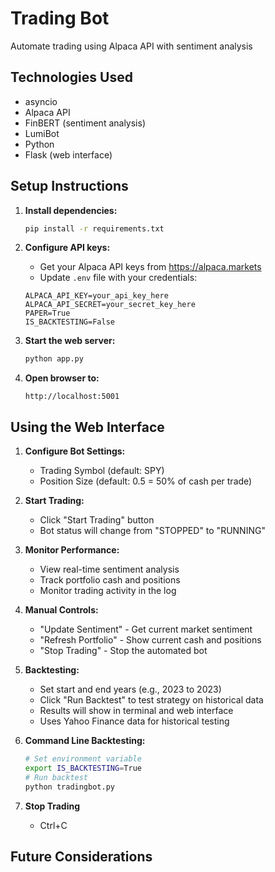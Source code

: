 # Trading Bot
Automate trading using Alpaca API with sentiment analysis

## Technologies Used

- asyncio
- Alpaca API
- FinBERT (sentiment analysis)
- LumiBot
- Python
- Flask (web interface)

## Setup Instructions

1. **Install dependencies:**
   ```bash
   pip install -r requirements.txt
   ```

2. **Configure API keys:**
   - Get your Alpaca API keys from https://alpaca.markets
   - Update `.env` file with your credentials:
   ```
   ALPACA_API_KEY=your_api_key_here
   ALPACA_API_SECRET=your_secret_key_here
   PAPER=True
   IS_BACKTESTING=False
   ```

3. **Start the web server:**
   ```bash
   python app.py
   ```

4. **Open browser to:**
   ```
   http://localhost:5001
   ```

## Using the Web Interface

1. **Configure Bot Settings:**
   - Trading Symbol (default: SPY)
   - Position Size (default: 0.5 = 50% of cash per trade)

2. **Start Trading:**
   - Click "Start Trading" button
   - Bot status will change from "STOPPED" to "RUNNING"

3. **Monitor Performance:**
   - View real-time sentiment analysis
   - Track portfolio cash and positions
   - Monitor trading activity in the log

4. **Manual Controls:**
   - "Update Sentiment" - Get current market sentiment
   - "Refresh Portfolio" - Show current cash and positions
   - "Stop Trading" - Stop the automated bot

5. **Backtesting:**
   - Set start and end years (e.g., 2023 to 2023)
   - Click "Run Backtest" to test strategy on historical data
   - Results will show in terminal and web interface
   - Uses Yahoo Finance data for historical testing

6. **Command Line Backtesting:**
   ```bash
   # Set environment variable
   export IS_BACKTESTING=True
   # Run backtest
   python tradingbot.py
   ```

7. **Stop Trading**
   - Ctrl+C

## Future Considerations